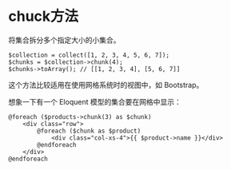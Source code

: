 # chuck方法

将集合拆分多个指定大小的小集合。

```
$collection = collect([1, 2, 3, 4, 5, 6, 7]);
$chunks = $collection->chunk(4);
$chunks->toArray(); // [[1, 2, 3, 4], [5, 6, 7]]
```

这个方法比较适用在使用网格系统时的视图中，如 Bootstrap。

想象一下有一个 Eloquent 模型的集合要在网格中显示：

```
@foreach ($products->chunk(3) as $chunk)
    <div class="row">
        @foreach ($chunk as $product)
            <div class="col-xs-4">{{ $product->name }}</div>
        @endforeach
    </div>
@endforeach
```